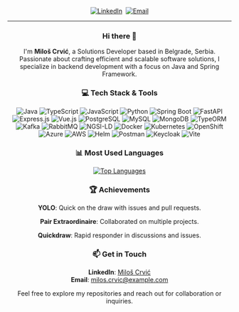 <p align="center">
  <a href="https://www.linkedin.com/in/miloscrvic-software-engineer/"><img alt="LinkedIn" src="https://img.shields.io/badge/-LinkedIn-blue?style=for-the-badge&logo=Linkedin"></a>&nbsp;
  <a href="mailto:milosmgmt@gmail.com"><img alt="Email" src="https://img.shields.io/badge/-Email-c14438?style=for-the-badge&logo=Gmail&logoColor=white"></a>
</p>

<hr/>

<h3 align="center">Hi there 👋</h3>


<div align="center">

I'm <strong>Miloš Crvić</strong>, a Solutions Developer based in Belgrade, Serbia. Passionate about crafting efficient and scalable software solutions, I specialize in backend development with a focus on Java and Spring Framework.

</div>

<h3 align="center">💻 Tech Stack & Tools</h3>

<p align="center">
  <!-- Programming Languages -->
  <img src="https://img.shields.io/badge/Java-ED8B00?style=for-the-badge&logo=java&logoColor=white" alt="Java" />
  <img src="https://img.shields.io/badge/TypeScript-3178C6?style=for-the-badge&logo=typescript&logoColor=white" alt="TypeScript" />
  <img src="https://img.shields.io/badge/JavaScript-F7DF1E?style=for-the-badge&logo=javascript&logoColor=black" alt="JavaScript" />
  <img src="https://img.shields.io/badge/Python-3776AB?style=for-the-badge&logo=python&logoColor=white" alt="Python" />

  <!-- Frameworks / Libraries -->
  <img src="https://img.shields.io/badge/SpringBoot-6DB33F?style=for-the-badge&logo=spring&logoColor=white" alt="Spring Boot" />
  <img src="https://img.shields.io/badge/FastAPI-009688?style=for-the-badge&logo=fastapi&logoColor=white" alt="FastAPI" />
  <img src="https://img.shields.io/badge/Express.js-000000?style=for-the-badge&logo=express&logoColor=white" alt="Express.js" />
  <img src="https://img.shields.io/badge/Vue.js-4FC08D?style=for-the-badge&logo=vue.js&logoColor=white" alt="Vue.js" />

  <!-- Databases & Data -->
  <img src="https://img.shields.io/badge/PostgreSQL-4169E1?style=for-the-badge&logo=postgresql&logoColor=white" alt="PostgreSQL" />
  <img src="https://img.shields.io/badge/MySQL-4479A1?style=for-the-badge&logo=mysql&logoColor=white" alt="MySQL" />
  <img src="https://img.shields.io/badge/MongoDB-47A248?style=for-the-badge&logo=mongodb&logoColor=white" alt="MongoDB" />
  <img src="https://img.shields.io/badge/TypeORM-e6282b?style=for-the-badge&logo=typeorm&logoColor=white" alt="TypeORM" />

  <!-- Messaging & Integration -->
  <img src="https://img.shields.io/badge/Kafka-231F20?style=for-the-badge&logo=apache-kafka&logoColor=white" alt="Kafka" />
  <img src="https://img.shields.io/badge/RabbitMQ-FF6600?style=for-the-badge&logo=rabbitmq&logoColor=white" alt="RabbitMQ" />
  <img src="https://img.shields.io/badge/NGSI_LD-007BFF?style=for-the-badge" alt="NGSI-LD" />

  <!-- DevOps & Deployment -->
  <img src="https://img.shields.io/badge/Docker-2496ED?style=for-the-badge&logo=docker&logoColor=white" alt="Docker" />
  <img src="https://img.shields.io/badge/Kubernetes-326CE5?style=for-the-badge&logo=kubernetes&logoColor=white" alt="Kubernetes" />
  <img src="https://img.shields.io/badge/OpenShift-ee0000?style=for-the-badge&logo=redhatopenshift&logoColor=white" alt="OpenShift" />
  <img src="https://img.shields.io/badge/Azure-0078D4?style=for-the-badge&logo=microsoft-azure&logoColor=white" alt="Azure" />
  <img src="https://img.shields.io/badge/AWS-232F3E?style=for-the-badge&logo=amazon-aws&logoColor=white" alt="AWS" />
  <img src="https://img.shields.io/badge/Helm-0F1689?style=for-the-badge&logo=helm&logoColor=white" alt="Helm" />

  <!-- Other Tools -->
  <img src="https://img.shields.io/badge/Postman-FF6C37?style=for-the-badge&logo=postman&logoColor=white" alt="Postman" />
  <img src="https://img.shields.io/badge/Keycloak-0078D7?style=for-the-badge&logo=keycloak&logoColor=white" alt="Keycloak" />
  <img src="https://img.shields.io/badge/Vite-646CFF?style=for-the-badge&logo=vite&logoColor=white" alt="Vite" />
</p>

<h3 align="center">📊 Most Used Languages</h3>

<div align="center">

<a href="https://github.com/Serbinmatosh">
  <img src="https://github-readme-stats.vercel.app/api/top-langs/?username=Serbinmatosh&layout=compact&langs_count=8&theme=dark&hide=html,css" alt="Top Languages" />
</a>

</div>

<h3 align="center">🏆 Achievements</h3>

<div align="center">

<p><strong>YOLO</strong>: Quick on the draw with issues and pull requests.</p>
<p><strong>Pair Extraordinaire</strong>: Collaborated on multiple projects.</p>
<p><strong>Quickdraw</strong>: Rapid responder in discussions and issues.</p>

</div>

<h3 align="center">📫 Get in Touch</h3>

<div align="center">

**LinkedIn**: [Miloš Crvić](https://www.linkedin.com/in/miloscrvic-software-engineer/)  
**Email**: [milos.crvic@example.com](mailto:milosmgmt@gmail.com)

</div>
<p align="center">
  Feel free to explore my repositories and reach out for collaboration or inquiries.
</p>
